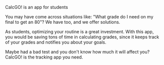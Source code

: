 CalcGO! is an app for students

You may have come across situations like: "What grade do I need on my final to get an 80"? We have too, and we offer solutions.

As students, optimizing your routine is a great investment. With this app, you would be saving tons of time in calculating grades, since it keeps track of your grades and notifies you about your goals.

Maybe had a bad test and you don't know how much it will affect you? CalcGO! is the tracking app you need.
